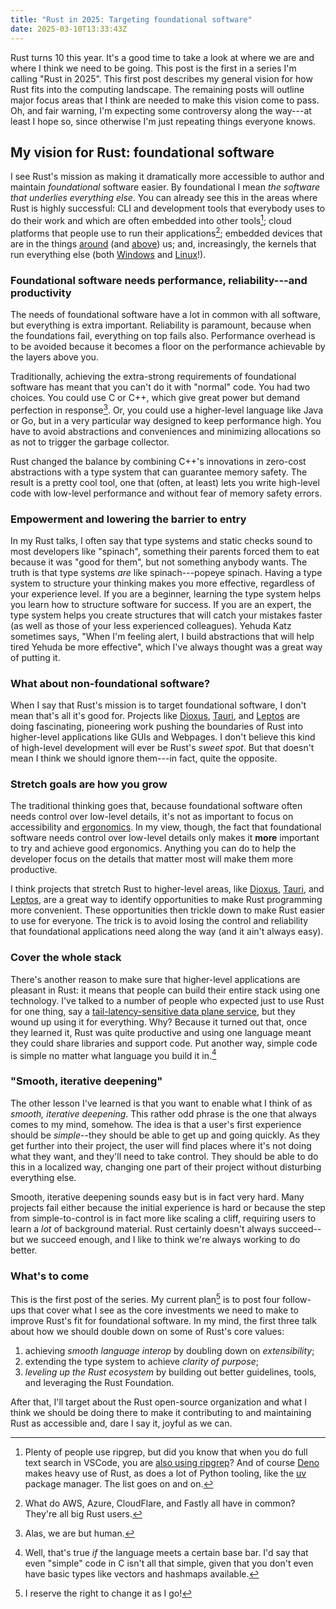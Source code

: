 ```yaml
---
title: "Rust in 2025: Targeting foundational software"
date: 2025-03-10T13:33:43Z
---
```


Rust turns 10 this year. It's a good time to take a look at where we are and where I think we need to be going. This post is the first in a series I'm calling "Rust in 2025". This first post describes my general vision for how Rust fits into the computing landscape. The remaining posts will outline major focus areas that I think are needed to make this vision come to pass. Oh, and fair warning, I'm expecting some controversy along the way---at least I hope so, since otherwise I'm just repeating things everyone knows.

## My vision for Rust: foundational software

I see Rust's mission as making it dramatically more accessible to author and maintain *foundational* software easier. By foundational I mean *the software that underlies everything else*. You can already see this in the areas where Rust is highly successful: CLI and development tools that everybody uses to do their work and which are often embedded into other tools[^dev]; cloud platforms that people use to run their applications[^whatdo]; embedded devices that are in the things [around][emb] (and [above][space]) us; and, increasingly, the kernels that run everything else (both [Windows][] and [Linux][]!).

[Windows]: https://www.theregister.com/2023/04/27/microsoft_windows_rust/

[Linux]: https://rust-for-linux.com

[emb]: https://docs.rust-embedded.org

[space]: https://www.youtube.com/watch?v=O09rje6yC90&list=TLPQMjUxMDIwMjR6gKXQdU9PnA&index=4

[^dev]: Plenty of people use ripgrep, but did you know that when you do full text search in VSCode, you are [also using ripgrep](https://github.com/microsoft/vscode-ripgrep)? And of course [Deno](https://deno.com/) makes heavy use of Rust, as does a lot of Python tooling, like the [uv](https://github.com/astral-sh/uv) package manager. The list goes on and on.

[^whatdo]: What do AWS, Azure, CloudFlare, and Fastly all have in common? They're all big Rust users.

### Foundational software needs performance, reliability---and productivity

The needs of foundational software have a lot in common with all software, but everything is extra important. Reliability is paramount, because when the foundations fail, everything on top fails also. Performance overhead is to be avoided because it becomes a floor on the performance achievable by the layers above you.

Traditionally, achieving the extra-strong requirements of foundational software has meant that you can't do it with "normal" code. You had two choices. You could use C or C++, which give great power but demand perfection in response[^alas]. Or, you could use a higher-level language like Java or Go, but in a very particular way designed to keep performance high. You have to avoid abstractions and conveniences and minimizing allocations so as not to trigger the garbage collector.

Rust changed the balance by combining C++'s innovations in zero-cost abstractions with a type system that can guarantee memory safety. The result is a pretty cool tool, one that (often, at least) lets you write high-level code with low-level performance and without fear of memory safety errors.

[^alas]: Alas, we are but human.

### Empowerment and lowering the barrier to entry

In my Rust talks, I often say that type systems and static checks sound to most developers like "spinach", something their parents forced them to eat because it was "good for them", but not something anybody wants. The truth is that type systems *are* like spinach---popeye spinach. Having a type system to structure your thinking makes you more effective, regardless of your experience level. If you are a beginner, learning the type system helps you learn how to structure software for success. If you are an expert, the type system helps you create structures that will catch your mistakes faster (as well as those of your less experienced colleagues). Yehuda Katz sometimes says, "When I'm feeling alert, I build abstractions that will help tired Yehuda be more effective", which I've always thought was a great way of putting it.

### What about non-foundational software?

When I say that Rust's mission is to target foundational software, I don't mean that's all it's good for. Projects like [Dioxus][], [Tauri][], and [Leptos][] are doing fascinating, pioneering work pushing the boundaries of Rust into higher-level applications like GUIs and Webpages. I don't believe this kind of high-level development will ever be Rust's *sweet spot*. But that doesn't mean I think we should ignore them---in fact, quite the opposite.

[Dioxus]: https://dioxuslabs.com
[Tauri]: https://v2.tauri.app
[Leptos]: https://leptos.dev

### Stretch goals are how you grow

The traditional thinking goes that, because foundational software often needs control over low-level details, it's not as important to focus on accessibility and [ergonomics][]. In my view, though, the fact that foundational software needs control over low-level details only makes it **more** important to try and achieve good ergonomics. Anything you can do to help the developer focus on the details that matter most will make them more productive.

[ergonomics]: https://blog.rust-lang.org/2017/03/02/lang-ergonomics.html

I think projects that stretch Rust to higher-level areas, like [Dioxus][], [Tauri][], and [Leptos][], are a great way to identify opportunities to make Rust programming more convenient. These opportunities then trickle down to make Rust easier to use for everyone. The trick is to avoid losing the control and reliability that foundational applications need along the way (and it ain't always easy).

### Cover the whole stack

There's another reason to make sure that higher-level applications are pleasant in Rust: it means that people can build their entire stack using one technology. I've talked to a number of people who expected just to use Rust for one thing, say a [tail-latency-sensitive data plane service][discord], but they wound up using it for everything. Why? Because it turned out that, once they learned it, Rust was quite productive and using one language meant they could share libraries and support code. Put another way, simple code is simple no matter what language you build it in.[^c]

[^c]: Well, that's true *if* the language meets a certain base bar. I'd say that even "simple" code in C isn't all that simple, given that you don't even have basic types like vectors and hashmaps available.

[discord]: https://discord.com/blog/why-discord-is-switching-from-go-to-rust

### "Smooth, iterative deepening"

The other lesson I've learned is that you want to enable what I think of as *smooth, iterative deepening*. This rather odd phrase is the one that always comes to my mind, somehow. The idea is that a user's first experience should be *simple*--they should be able to get up and going quickly. As they get further into their project, the user will find places where it's not doing what they want, and they'll need to take control. They should be able to do this in a localized way, changing one part of their project without disturbing everything else.

Smooth, iterative deepening sounds easy but is in fact very hard. Many projects fail either because the initial experience is hard or because the step from simple-to-control is in fact more like scaling a cliff, requiring users to learn a *lot* of background material. Rust certainly doesn't always succeed--but we succeed enough, and I like to think we're always working to do better.

### What's to come

This is the first post of the series. My current plan[^reserve] is to post four follow-ups that cover what I see as the core investments we need to make to improve Rust's fit for foundational software. In my mind, the first three talk about how we should double down on some of Rust's core values:

1. achieving *smooth language interop* by doubling down on *extensibility*;
2. extending the type system to achieve *clarity of purpose*;
3. *leveling up the Rust ecosystem* by building out better guidelines, tools, and leveraging the Rust Foundation.

After that, I'll target about the Rust open-source organization and what I think we should be doing there to make it contributing to and maintaining Rust as accessible and, dare I say it, joyful as we can.

[^reserve]: I reserve the right to change it as I go!

